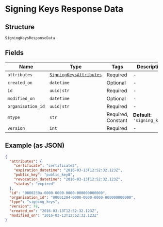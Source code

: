 
# Signing Keys Response Data

## Structure

`SigningKeysResponseData`

## Fields

| Name | Type | Tags | Description |
|  --- | --- | --- | --- |
| `attributes` | [`SigningKeysAttributes`](../../doc/models/signing-keys-attributes.md) | Required | - |
| `created_on` | `datetime` | Optional | - |
| `id` | `uuid\|str` | Required | - |
| `modified_on` | `datetime` | Optional | - |
| `organisation_id` | `uuid\|str` | Required | - |
| `mtype` | `str` | Required, Constant | **Default**: `'signing_keys'` |
| `version` | `int` | Required | - |

## Example (as JSON)

```json
{
  "attributes": {
    "certificate": "certificate2",
    "expiration_datetime": "2016-03-13T12:52:32.123Z",
    "public_key": "public_key8",
    "revocation_datetime": "2016-03-13T12:52:32.123Z",
    "status": "expired"
  },
  "id": "0000230a-0000-0000-0000-000000000000",
  "organisation_id": "00001204-0000-0000-0000-000000000000",
  "type": "signing_keys",
  "version": 78,
  "created_on": "2016-03-13T12:52:32.123Z",
  "modified_on": "2016-03-13T12:52:32.123Z"
}
```


